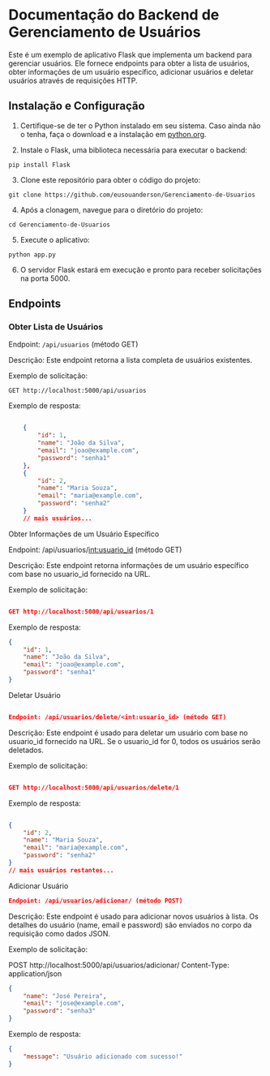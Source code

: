 # Documentação do Backend de Gerenciamento de Usuários

Este é um exemplo de aplicativo Flask que implementa um backend para gerenciar usuários. Ele fornece endpoints para obter a lista de usuários, obter informações de um usuário específico, adicionar usuários e deletar usuários através de requisições HTTP.

## Instalação e Configuração

1. Certifique-se de ter o Python instalado em seu sistema. Caso ainda não o tenha, faça o download e a instalação em [python.org](https://www.python.org).

2. Instale o Flask, uma biblioteca necessária para executar o backend:

~~~
pip install Flask

~~~


3. Clone este repositório para obter o código do projeto:

~~~
git clone https://github.com/eusouanderson/Gerenciamento-de-Usuarios

~~~


4. Após a clonagem, navegue para o diretório do projeto:

~~~
cd Gerenciamento-de-Usuarios

~~~


5. Execute o aplicativo:

~~~ 
python app.py

~~~



6. O servidor Flask estará em execução e pronto para receber solicitações na porta 5000.

## Endpoints

### Obter Lista de Usuários

Endpoint: `/api/usuarios` (método GET)

Descrição: Este endpoint retorna a lista completa de usuários existentes.

Exemplo de solicitação:

~~~
GET http://localhost:5000/api/usuarios

~~~


Exemplo de resposta:

```json

    {
        "id": 1,
        "name": "João da Silva",
        "email": "joao@example.com",
        "password": "senha1"
    },
    {
        "id": 2,
        "name": "Maria Souza",
        "email": "maria@example.com",
        "password": "senha2"
    }
    // mais usuários...
```


Obter Informações de um Usuário Específico

Endpoint: /api/usuarios/<int:usuario_id> (método GET)

Descrição: Este endpoint retorna informações de um usuário específico com base no usuario_id fornecido na URL.

Exemplo de solicitação:


```json

GET http://localhost:5000/api/usuarios/1

```

Exemplo de resposta:

```json
{
    "id": 1,
    "name": "João da Silva",
    "email": "joao@example.com",
    "password": "senha1"
}
```

Deletar Usuário

```json

Endpoint: /api/usuarios/delete/<int:usuario_id> (método GET)

```

Descrição: Este endpoint é usado para deletar um usuário com base no usuario_id fornecido na URL. Se o usuario_id for 0, todos os usuários serão deletados.

Exemplo de solicitação:

```json

GET http://localhost:5000/api/usuarios/delete/1

```

Exemplo de resposta:


```json

{
    "id": 2,
    "name": "Maria Souza",
    "email": "maria@example.com",
    "password": "senha2"
}
// mais usuários restantes...

```

Adicionar Usuário

```json
Endpoint: /api/usuarios/adicionar/ (método POST)

```

Descrição: Este endpoint é usado para adicionar novos usuários à lista. Os detalhes do usuário (name, email e password) são enviados no corpo da requisição como dados JSON.

Exemplo de solicitação:

POST http://localhost:5000/api/usuarios/adicionar/
Content-Type: application/json

```json
{
    "name": "José Pereira",
    "email": "jose@example.com",
    "password": "senha3"
}

```

Exemplo de resposta:

```json
{
    "message": "Usuário adicionado com sucesso!"
}
```